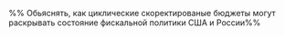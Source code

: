 %% Обьяснять, как циклические скоректированые бюджеты могут раскрывать состояние фискальной политики США и России%%